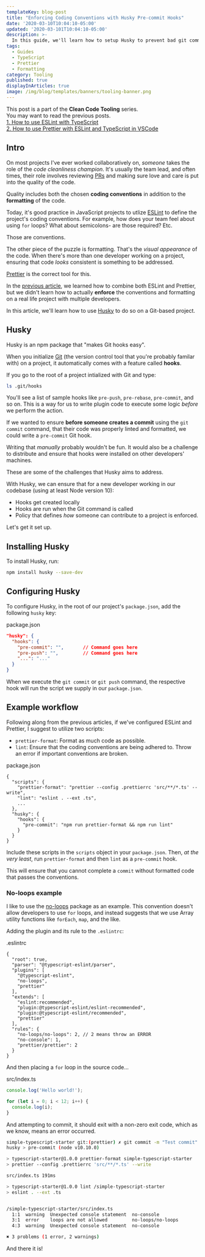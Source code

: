 ```yaml
---
templateKey: blog-post
title: "Enforcing Coding Conventions with Husky Pre-commit Hooks"
date: '2020-03-10T10:04:10-05:00'
updated: '2020-03-101T10:04:10-05:00'
description: >-
  In this guide, we'll learn how to setup Husky to prevent bad git commits and enforce code standards in your project.
tags:
  - Guides
  - TypeScript
  - Prettier
  - Formatting 
category: Tooling
published: true
displayInArticles: true
image: /img/blog/templates/banners/tooling-banner.png
---
```


<p class="special-quote">This post is a part of the <b>Clean Code Tooling</b> series. <br/>You may want to read the previous posts.<br/><a href="/blogs/typescript/eslint-for-typescript/">1. How to use ESLint with TypeScript</a><br/><a href="/blogs/tooling/prettier/">2. How to use Prettier with ESLint and TypeScript in VSCode</a></p>

## Intro

On most projects I've ever worked collaboratively on, _someone_ takes the role of the _code cleanliness champion_. It's usually the team lead, and often times, their role involves reviewing [PRs](https://help.github.com/en/github/collaborating-with-issues-and-pull-requests/about-pull-requests) and making sure love and care is put into the quality of the code.

Quality includes both the chosen **coding conventions** in addition to the **formatting** of the code.

Today, it's good practice in JavaScript projects to utlize [ESLint](/blogs/typescript/eslint-for-typescript/) to define the project's coding conventions. For example, how does your team feel about using `for` loops? What about semicolons- are those required? Etc.

Those are conventions.

The other piece of the puzzle is formatting. That's the _visual appearance_ of the code. When there's more than one developer working on a project, ensuring that code _looks_ consistent is something to be addressed.

[Prettier](/blogs/tooling/prettier/) is the correct tool for this.

In the [previous article](/blogs/tooling/prettier/), we learned how to combine both ESLint and Prettier, but we didn't learn how to actually **enforce** the conventions and formatting on a real life project with multiple developers.

In this article, we'll learn how to use [Husky](https://github.com/typicode/husky) to do so on a Git-based project.

## Husky

Husky is an npm package that "makes Git hooks easy".

When you initialize [Git](https://git-scm.com/) (the version control tool that you're probably familar with) on a project, it automatically comes with a feature called **hooks**.

If you go to the root of a project intialized with Git and type:

```bash
ls .git/hooks
```

You'll see a list of sample hooks like `pre-push`, `pre-rebase`, `pre-commit`, and so on. This is a way for us to write plugin code to execute some logic _before_ we perform the action.

If we wanted to ensure **before someone creates a commit** using the `git commit` command, that their code was properly linted and formatted, we could write a `pre-commit` Git hook.

Writing that _manually_ probably wouldn't be fun. It would also be a challenge to distribute and ensure that hooks were installed on other developers' machines.

These are some of the challenges that Husky aims to address.

With Husky, we can ensure that for a new developer working in our codebase (using at least Node version 10):

- Hooks get created locally
- Hooks are run when the Git command is called
- Policy that defines _how_ someone can contribute to a project is enforced.

Let's get it set up.

## Installing Husky

To install Husky, run:

```bash
npm install husky --save-dev
```

## Configuring Husky

To configure Husky, in the root of our project's `package.json`, add the following `husky` key:

<div class="filename">package.json</div>

```json
"husky": {
  "hooks": {
    "pre-commit": "",       // Command goes here
    "pre-push": "",         // Command goes here
    "...": "..."
  }
}
```

When we execute the `git commit` or `git push` command, the respective hook will run the script we supply in our `package.json`.

## Example workflow

Following along from the previous articles, if we've configured ESLint and Prettier, I suggest to utilize two scripts: 

- `prettier-format`: Format as much code as possible.
- `lint`: Ensure that the coding conventions are being adhered to. Throw an error if important conventions are broken.

<div class="filename">package.json</div>

```json{3,4,9}
{
  "scripts": {
    "prettier-format": "prettier --config .prettierrc 'src/**/*.ts' --write",
    "lint": "eslint . --ext .ts",
    ...
  },
  "husky": {
    "hooks": {
      "pre-commit": "npm run prettier-format && npm run lint"
    }
  }
}
```

Include these scripts in the `scripts` object in your `package.json`. Then, _at the very least_, run `prettier-format` and then `lint` as a `pre-commit` hook.

This will ensure that you cannot complete a `commit` without formatted code that passes the conventions.

### No-loops example

I like to use the [no-loops](https://github.com/buildo/eslint-plugin-no-loops) package as an example. This convention doesn't allow developers to use `for` loops, and instead suggests that we use Array utility functions like `forEach`, `map`, and the like.

Adding the plugin and its rule to the `.eslintrc`:

<div class="filename">.eslintrc</div>

```json{6,16}
{
  "root": true,
  "parser": "@typescript-eslint/parser",
  "plugins": [
    "@typescript-eslint",
    "no-loops",
    "prettier"
  ],
  "extends": [
    "eslint:recommended",
    "plugin:@typescript-eslint/eslint-recommended",
    "plugin:@typescript-eslint/recommended",
    "prettier"
  ],
  "rules": {
    "no-loops/no-loops": 2, // 2 means throw an ERROR 
    "no-console": 1,
    "prettier/prettier": 2
  }
}
```

And then placing a `for` loop in the source code...

<div class="filename">src/index.ts</div>

```typescript
console.log('Hello world!');

for (let i = 0; i < 12; i++) {
  console.log(i);
}
```

And attempting to commit, it should exit with a non-zero exit code, which as we know, means an error occurred.

```bash
simple-typescript-starter git:(prettier) ✗ git commit -m "Test commit"
husky > pre-commit (node v10.10.0)

> typescript-starter@1.0.0 prettier-format simple-typescript-starter
> prettier --config .prettierrc 'src/**/*.ts' --write

src/index.ts 191ms

> typescript-starter@1.0.0 lint /simple-typescript-starter
> eslint . --ext .ts


/simple-typescript-starter/src/index.ts
  1:1  warning  Unexpected console statement  no-console
  3:1  error    loops are not allowed         no-loops/no-loops
  4:3  warning  Unexpected console statement  no-console

✖ 3 problems (1 error, 2 warnings)
```

And there it is!





